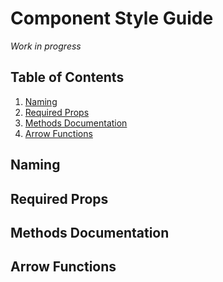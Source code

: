 # Component Style Guide

_Work in progress_

## Table of Contents

1. [Naming](#naming)
2. [Required Props](#required-props)
3. [Methods Documentation](#methods-documentation)
4. [Arrow Functions](#arrow-functions)

## Naming

## Required Props

## Methods Documentation

## Arrow Functions
